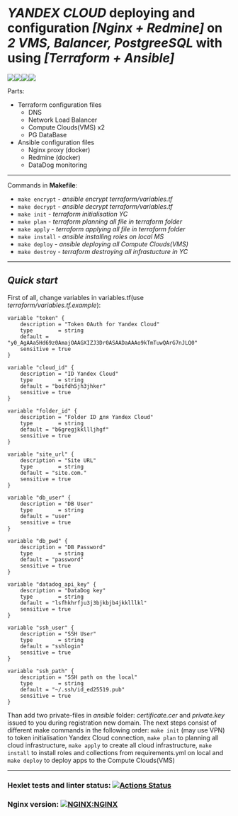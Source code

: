 # ***YANDEX CLOUD*** deploying and configuration ***[Nginx + Redmine]*** on ***2 VMS, Balancer, PostgreeSQL*** with using ***[Terraform + Ansible]*** 

<img src="https://img.shields.io/badge/terraform%20-%235835CC.svg?&style=for-the-badge&logo=terraform&logoColor=white"/><img src="https://img.shields.io/badge/ansible%20-%231A1918.svg?&style=for-the-badge&logo=ansible&logoColor=white"/><img src="https://img.shields.io/badge/docker%20-%230db7ed.svg?&style=for-the-badge&logo=docker&logoColor=white"/><img src="https://img.shields.io/badge/nginx%20-%23009639.svg?&style=for-the-badge&logo=nginx&logoColor=white"/>

Parts:
- Terraform configuration files
  - DNS
  - Network Load Balancer
  - Compute Clouds(VMS) x2
  - PG DataBase
- Ansible configuration files
  - Nginx proxy (docker)
  - Redmine (docker)
  - DataDog monitoring
---
Сommands in ____Makefile____:

- `make encrypt` - *ansible encrypt terraform/variables.tf*
- `make decrypt` - *ansible decrypt terraform/variables.tf*
- `make init` - *terraform initialisation YC*
- `make plan` - *terraform planning all file in terraform folder*
- `make apply` - *terraform applying all file in terraform folder*
- `make install` - *ansible installing roles on local MS*
- `make deploy` - *ansible deploying all Compute Clouds(VMS)*
- `make destroy` - *terraform destroying all infrastucture in YC*
---
## *Quick start*

First of all, change variables in variables.tf(use *terraform/variables.tf.example*): 
```
variable "token" {
    description = "Token OAuth for Yandex Cloud"
    type        = string
	default = "y0_AgAAa5Hd69z0AmajOAAGXIZJ3Dr0ASAADaAAAo9kTmTuwQArG7nJLQ0"
	sensitive = true
}

variable "cloud_id" {
    description = "ID Yandex Cloud"
    type        = string
	default = "boifdh5jh3jhker"
	sensitive = true
}

variable "folder_id" {
    description = "Folder ID для Yandex Cloud"
    type        = string
	default = "b6gregjkkllljhgf"
	sensitive = true
}

variable "site_url" {
    description = "Site URL"
    type        = string
	default = "site.com."
	sensitive = true
}

variable "db_user" {
    description = "DB User"
    type        = string
	default = "user"
	sensitive = true
}

variable "db_pwd" {
    description = "DB Password"
    type        = string
	default = "password"
	sensitive = true
}

variable "datadog_api_key" {
    description = "DataDog key"
    type        = string
	default = "lsfhkhrfju3j3bjkbjb4jkklllkl"
	sensitive = true
}

variable "ssh_user" {
    description = "SSH User"
    type        = string
	default = "sshlogin"
	sensitive = true
}

variable "ssh_path" {
    description = "SSH path on the local"
    type        = string
	default = "~/.ssh/id_ed25519.pub"
	sensitive = true
}
```
Than add two private-files in *ansible* folder: *certificate.cer* and *private.key* issued to you during registration new domain.
The next steps consist of different make commands in the following order: 
`make init` (may use VPN) to token initialisation Yandex Cloud connection, `make plan` to planning all cloud infrastructure, `make apply` to create all cloud infrastructure, `make install` to install roles and collections from requirements.yml on local and `make deploy` to deploy apps to the Compute Clouds(VMS)

---

### Hexlet tests and linter status: [![Actions Status](https://github.com/generalitalics/devops-for-programmers-project-77/workflows/hexlet-check/badge.svg)](https://github.com/generalitalics/devops-for-programmers-project-77/actions)

### Nginx version: [![NGINX:NGINX](https://repology.org/badge/latest-versions/nginx.svg)](https://repology.org/project/nginx/versions)